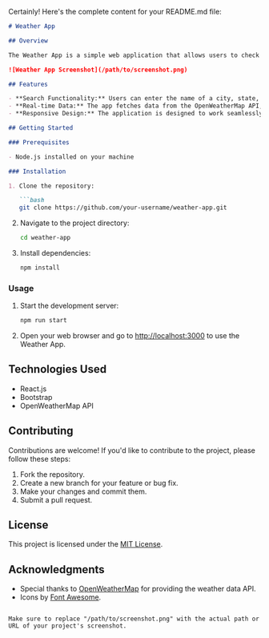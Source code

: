 Certainly! Here's the complete content for your README.md file:

```markdown
# Weather App

## Overview

The Weather App is a simple web application that allows users to check the weather conditions for a specific city, state, and country. It utilizes the OpenWeatherMap API to fetch real-time weather data and provides users with relevant information such as temperature, wind speed, humidity, and more.

![Weather App Screenshot](/path/to/screenshot.png)

## Features

- **Search Functionality:** Users can enter the name of a city, state, and country to retrieve weather information.
- **Real-time Data:** The app fetches data from the OpenWeatherMap API, ensuring that users receive up-to-date weather conditions.
- **Responsive Design:** The application is designed to work seamlessly on various devices, including desktops, tablets, and smartphones.

## Getting Started

### Prerequisites

- Node.js installed on your machine

### Installation

1. Clone the repository:

   ```bash
   git clone https://github.com/your-username/weather-app.git
   ```

2. Navigate to the project directory:

   ```bash
   cd weather-app
   ```

3. Install dependencies:

   ```bash
   npm install
   ```

### Usage

1. Start the development server:

   ```bash
   npm run start
   ```

2. Open your web browser and go to [http://localhost:3000](http://localhost:3000) to use the Weather App.

## Technologies Used

- React.js
- Bootstrap
- OpenWeatherMap API

## Contributing

Contributions are welcome! If you'd like to contribute to the project, please follow these steps:

1. Fork the repository.
2. Create a new branch for your feature or bug fix.
3. Make your changes and commit them.
4. Submit a pull request.

## License

This project is licensed under the [MIT License](LICENSE).

## Acknowledgments

- Special thanks to [OpenWeatherMap](https://openweathermap.org/) for providing the weather data API.
- Icons by [Font Awesome](https://fontawesome.com/).
```

Make sure to replace "/path/to/screenshot.png" with the actual path or URL of your project's screenshot.
